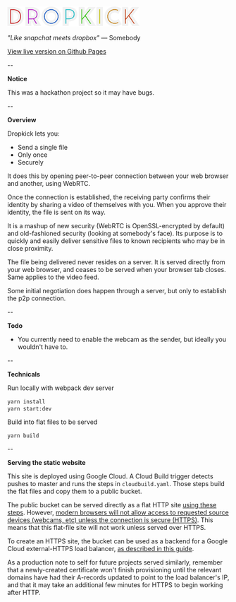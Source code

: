 <img src="public/images/logo.png" alt="Dropkick Logo" width="300"/>

_"Like snapchat meets dropbox"_ — Somebody

[View live version on Github Pages](https://cilphex.github.io/dropkick/)

--

**Notice**

This was a hackathon project so it may have bugs.

--

**Overview**

Dropkick lets you:
- Send a single file
- Only once
- Securely

It does this by opening peer-to-peer connection between your web browser and
another, using WebRTC.

Once the connection is established, the receiving party confirms their identity
by sharing a video of themselves with you. When you approve their identity, the
file is sent on its way.

It is a mashup of new security (WebRTC is OpenSSL-encrypted by default) and
old-fashioned security (looking at somebody's face). Its purpose is to quickly
and easily deliver sensitive files to known recipients who may be in close
proximity.

The file being delivered never resides on a server. It is served directly from
your web browser, and ceases to be served when your browser tab closes. Same
applies to the video feed.

Some initial negotiation does happen through a server, but only to establish
the p2p connection.

--

**Todo**

- You currently need to enable the webcam as the sender, but ideally you
  wouldn't have to.

--

**Technicals**

Run locally with webpack dev server

```
yarn install
yarn start:dev
```

Build into flat files to be served

```
yarn build
```

--

**Serving the static website**

This site is deployed using Google Cloud. A Cloud Build trigger detects pushes
to master and runs the steps in `cloudbuild.yaml`. Those steps build the flat
files and copy them to a public bucket.

The public bucket can be served directly as a flat HTTP site
[using these steps](https://cloud.google.com/storage/docs/hosting-static-website).
However, [modern browsers will not allow access to requested source devices
(webcams, etc) unless the connection is secure (HTTPS)](https://stackoverflow.com/questions/34197653/getusermedia-in-chrome-47-without-using-https).
This means that this flat-file site will not work unless served over HTTPS.

To create an HTTPS site, the bucket can be used as a backend for a Google Cloud
external-HTTPS load balancer, [as described in this guide](https://cloud.google.com/load-balancing/docs/https/ext-load-balancer-backend-buckets).

As a production note to self for future projects served similarly, remember
that a newly-created certificate won't finish provisioning until the relevant
domains have had their A-records updated to point to the load balancer's IP,
and that it may take an additional few minutes for HTTPS to begin working after
HTTP.